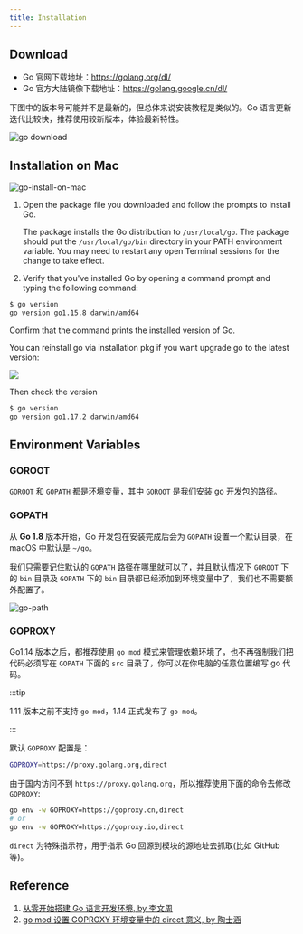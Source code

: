 ```yaml
---
title: Installation
---
```


## Download

- Go 官网下载地址：https://golang.org/dl/
- Go 官方大陆镜像下载地址：https://golang.google.cn/dl/

下图中的版本号可能并不是最新的，但总体来说安装教程是类似的。Go 语言更新迭代比较快，推荐使用较新版本，体验最新特性。

<Img src='https://cosmos-x.oss-cn-hangzhou.aliyuncs.com/FJBQf9.png' alt='go download'/>

## Installation on Mac

<Img w="650" src='https://cosmos-x.oss-cn-hangzhou.aliyuncs.com/go-install-on-mac.png' alt='go-install-on-mac'/>

1. Open the package file you downloaded and follow the prompts to install Go.

   The package installs the Go distribution to `/usr/local/go`. The package should put the `/usr/local/go/bin` directory in your PATH environment variable. You may need to restart any open Terminal sessions for the change to take effect.

2. Verify that you've installed Go by opening a command prompt and typing the following command:

```bash
$ go version
go version go1.15.8 darwin/amd64
```

Confirm that the command prints the installed version of Go.

You can reinstall go via installation pkg if you want upgrade go to the latest version:

<Img w="650" src='https://cosmos-x.oss-cn-hangzhou.aliyuncs.com/Screen Shot 2021-10-14 at 9.49.01 PM.png' />

Then check the version

```bash
$ go version
go version go1.17.2 darwin/amd64
```

## Environment Variables

### GOROOT

`GOROOT` 和 `GOPATH` 都是环境变量，其中 `GOROOT` 是我们安装 go 开发包的路径。

### GOPATH

从 **Go 1.8** 版本开始，Go 开发包在安装完成后会为 `GOPATH` 设置一个默认目录，在 macOS 中默认是 `~/go`。

我们只需要记住默认的 `GOPATH` 路径在哪里就可以了，并且默认情况下 `GOROOT` 下的 `bin` 目录及 `GOPATH` 下的 `bin` 目录都已经添加到环境变量中了，我们也不需要额外配置了。

<Img w="380" src='https://cosmos-x.oss-cn-hangzhou.aliyuncs.com/uPic/I1yEzW.png' alt='go-path'/>

### GOPROXY

Go1.14 版本之后，都推荐使用 `go mod` 模式来管理依赖环境了，也不再强制我们把代码必须写在 `GOPATH` 下面的 `src` 目录了，你可以在你电脑的任意位置编写 go 代码。

:::tip

1.11 版本之前不支持 `go mod`，1.14 正式发布了 `go mod`。

:::

默认 `GOPROXY` 配置是：

```bash
GOPROXY=https://proxy.golang.org,direct
```

由于国内访问不到 `https://proxy.golang.org`，所以推荐使用下面的命令去修改 `GOPROXY`:

```bash
go env -w GOPROXY=https://goproxy.cn,direct
# or
go env -w GOPROXY=https://goproxy.io,direct
```

`direct` 为特殊指示符，用于指示 Go 回源到模块的源地址去抓取(比如 GitHub 等)。

## Reference

1. [从零开始搭建 Go 语言开发环境, by 李文周](https://www.liwenzhou.com/posts/Go/install_go_dev_old/)
2. [go mod 设置 GOPROXY 环境变量中的 direct 意义, by 陶士涵](https://www.cnblogs.com/taoshihan/p/14473934.html)
